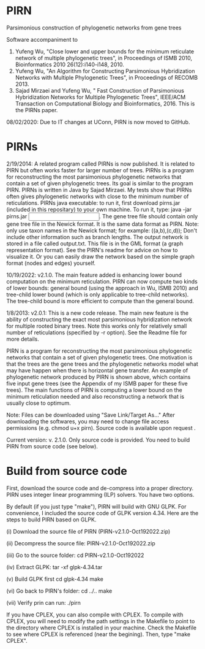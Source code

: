 # PIRN
Parsimonious construction of phylogenetic networks from gene trees

Software accompaniment to
1. Yufeng Wu, "Close lower and upper bounds for the minimum reticulate network of multiple phylogenetic trees", in Proceedings of ISMB 2010, Bioinformatics 2010 26(12):i140-i148, 2010.  
2. Yufeng Wu, "An Algorithm for Constructing Parsimonious Hybridization Networks with Multiple Phylogenetic Trees", in Proceedings of RECOMB 2013. 
3. Sajad Mirzaei and Yufeng Wu, " Fast Construction of Parsimonious Hybridization Networks for Multiple Phylogenetic Trees", IEEE/ACM Transaction on Computational Biology and Bioinformatics, 2016. This is the PIRNs paper.


08/02/2020: Due to IT changes at UConn, PIRN is now moved to GitHub.

# PIRNs
2/19/2014: A related program called PIRNs is now published. It is related to PIRN but often works faster for larger number of trees.
PIRNs is a program for reconstructing the most parsimonious phylogenetic networks that contain a set of given phylogenetic trees. Its goal is similar to the program PIRN. PIRNs is written in Java by Sajad Mirzaei. My tests show that PIRNs often gives phylogenetic networks with close to the minimum number of reticulations.
PIRNs java executable: to run it, first download pirns.jar (included in this repositary) to your own machine. To run it, type: java -jar pirns.jar <input gene trees>. The gene tree file should contain only gene tree file in the Newick format. It is the same data format as PIRN. Note: only use taxon names in the Newick format; for example: ((a,b),(c,d)); Don't include other information such as branch lengths. The output network is stored in a file called output.txt. This file is in the GML format (a graph representation format). See the PIRN's readme for advice on how to visualize it. Or you can easily draw the network based on the simple graph format (nodes and edges) yourself.

10/19/2022: v2.1.0. The main feature added is enhancing lower bound computation on the minimum reticulation. PIRN can now compute two kinds of lower bounds: general bound (using the approach in Wu, ISMB 2010) and tree-child lower bound (which is only applicable to tree-child networks). The tree-child bound is more efficient to compute than the general bound.

1/8/2013: v2.0.1: This is a new code release. The main new feature is the ability of constructing the exact most parsimonious hybridization network for multiple rooted binary trees. Note this works only for relatively small number of reticulations (specified by -r option). See the Readme file for more details.

PIRN is a program for reconstructing the most parsimonious phylogenetic networks that contain a set of given phylogenetic trees. One motivation is that the trees are the gene trees and the phylogenetic networks model what may have happen when there is horizontal gene transfer. An example of phylogenetic network produced by PIRN is shown above, which contains five input gene trees (see the Appendix of my ISMB paper for these five trees). The main functions of PIRN is computing a lower bound on the minimum reticulation needed and also reconstructing a network that is usually close to optimum.


Note: Files can be downloaded using "Save Link/Target As..." After downloading the softwares, you may need to change file access permissions (e.g. chmod u+x pirn). Source code is available upon request .

Current version: v. 2.1.0. Only source code is provided. You need to build PIRN from source code (see below).

# Build from source code
First, download the source code and de-compress into a proper directory.
PIRN uses integer linear programming (ILP) solvers. You have two options.

By default (if you just type "make"), PIRN will build with GNU GLPK.
For convenience, I included the source code of GLPK version 4.34. Here are the steps to build PIRN based on GLPK. 

(i) Download the source file of PIRN (PIRN-v2.1.0-Oct192022.zip)

(ii) Decompress the source file:  PIRN-v2.1.0-Oct192022.zip

(iii) Go to the source folder:
cd PIRN-v2.1.0-Oct192022

(iv) Extract GLPK:
tar -xf glpk-4.34.tar

(v) Build GLPK first
cd glpk-4.34
make

(vi) Go back to PIRN's folder:
cd ../..
make

(vii) Verify prin can run:
./pirn


If you have CPLEX, you can also compile with CPLEX. To compile with CPLEX,
you will need to modify the path settings in the Makefile to point to the directory
where CPLEX is installed in your machine. Check the Makefile to see where CPLEX
is referenced (near the begining). Then, type "make CPLEX".
